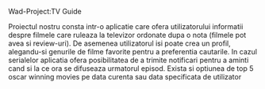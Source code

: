 Wad-Project:TV Guide

Proiectul nostru consta intr-o aplicatie care ofera utilizatorului informatii despre filmele care ruleaza la televizor ordonate dupa o nota (filmele pot avea si review-uri). De asemenea utilizatorul isi poate crea un profil, alegandu-si genurile de filme favorite pentru a preferentia cautarile. In cazul serialelor aplicatia ofera posibilitatea de a trimite notificari pentru a aminti cand si la ce ora se difuseaza urmatorul episod. Exista si optiunea de top 5 oscar winning movies pe data curenta sau data specificata de utilizator
